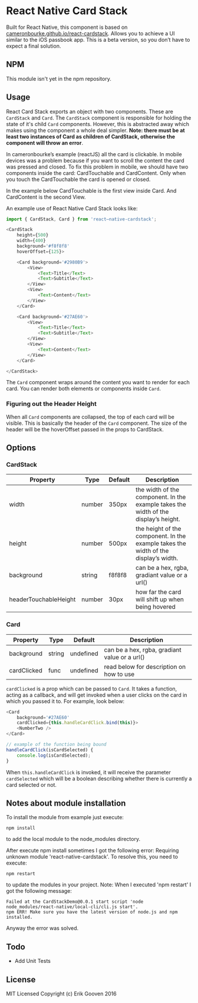 React Native Card Stack
=========================

Built for React Native, this component is based on [cameronbourke.github.io/react-cardstack](http://cameronbourke.github.io/react-cardstack).  Allows you to achieve a UI similar to the iOS passbook app. This is a beta version, so you don’t have to expect a final solution.

## NPM

This module isn't yet in the npm repository.

## Usage

React Card Stack exports an object with two components. These are `CardStack` and `Card`. The `CardStack` component is responsible for holding the state of it's child `Card` components. However, this is abstracted away which makes using the component a whole deal simpler. **Note: there must be at least two instances of Card as children of CardStack, otherwise the component will throw an error**.

In cameronbourke’s example (reactJS) all the card is clickable. In mobile devices was a problem because if you want to scroll the content the card was pressed and closed. To fix this problem in mobile, we should have two components inside the card: CardTouchable and CardContent. Only when you touch the CardTouchable the card is opened or closed.

In the example below CardTouchable is the first view inside Card. And CardContent is the second View.

An example use of React Native Card Stack looks like:

```js
import { CardStack, Card } from 'react—native-cardstack';

<CardStack
	height={500}
	width={400}
	background='#f8f8f8'
	hoverOffset={125}>

	<Card background='#2980B9'>
		<View>
			<Text>Title</Text>
			<Text>Subtitle</Text>
		</View>
		<View>
			<Text>Content</Text>
		</View>
	</Card>

	<Card background='#27AE60'>
		<View>
			<Text>Title</Text>
			<Text>Subtitle</Text>
		</View>
		<View>
			<Text>Content</Text>
		</View>
	</Card>

</CardStack>
```

The `Card` component wraps around the content you want to render for each card. You can render both elements or components inside `Card`.

### Figuring out the Header Height

When all `Card` components are collapsed, the top of each card will be visible. This is basically the header of the `Card` component.
The size of the header will be the hoverOffset passed in the props to CardStack.

## Options

### CardStack

Property  		| Type 	  | Default | Description
------------- 		| -------------     | ------ 				| --------
width       		| number | 350px    | the width of the component. In the example takes the width of the display’s height.
height      		| number | 500px    | the height of the component. In the example takes the width of the display’s width.
background  		| string | f8f8f8   | can be a hex, rgba, gradiant value or a url()
headerTouchableHeight 	| number | 30px     | how far the card will shift up when being hovered

### Card

Property  | Type | Default | Description
------------- | ------------- | ------- | -------
background  | string | undefined | can be a hex, rgba, gradiant value or a url()
cardClicked | func   | undefined | read below for description on how to use

`cardClicked` is a prop which can be passed to `Card`. It takes a function, acting as a callback, and will get invoked when a user clicks on the card in which you passed it to. For example, look below:

```js
<Card
	background='#27AE60'
	cardClicked={this.handleCardClick.bind(this)}>
	<NumberTwo />
</Card>

// example of the function being bound
handleCardClick(isCardSelected) {
	console.log(isCardSelected);
}
```

When `this.handleCardClick` is invoked, it will receive the parameter `cardSelected` which will be a boolean describing whether there is currently a card selected or not.

## Notes about module installation

To install the module from example just execute:

```
npm install
```

to add the local module to the node_modules directory.

After execute npm install sometimes I got the following error: Requiring unknown module 'react-native-cardstack'.
To resolve this, you need to execute:

```
npm restart
```
to update the modules in your project.
Note: When I executed 'npm restart' I got the following message:

```
Failed at the CardStackDemo@0.0.1 start script 'node node_modules/react-native/local-cli/cli.js start'.
npm ERR! Make sure you have the latest version of node.js and npm installed.
```

Anyway the error was solved.

## Todo

- Add Unit Tests

## License

MIT Licensed Copyright (c) Erik Gooven 2016
